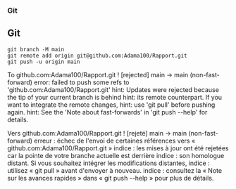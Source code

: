 ### Git

## Git
    git branch -M main
    git remote add origin git@github.com:Adama100/Rapport.git
    git push -u origin main




To github.com:Adama100/Rapport.git
 ! [rejected]        main -> main (non-fast-forward)
error: failed to push some refs to 'github.com:Adama100/Rapport.git'
hint: Updates were rejected because the tip of your current branch is behind
hint: its remote counterpart. If you want to integrate the remote changes,
hint: use 'git pull' before pushing again.
hint: See the 'Note about fast-forwards' in 'git push --help' for details.

Vers github.com:Adama100/Rapport.git
! [rejeté] main -> main (non-fast-forward)
erreur : échec de l'envoi de certaines références vers « github.com:Adama100/Rapport.git »
indice : les mises à jour ont été rejetées car la pointe de votre branche actuelle est derrière
indice : son homologue distant. Si vous souhaitez intégrer les modifications distantes,
indice : utilisez « git pull » avant d'envoyer à nouveau.
indice : consultez la « Note sur les avances rapides » dans « git push --help » pour plus de détails.